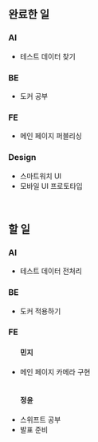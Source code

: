 <h2>완료한 일</h2>
<h3>AI</h3>
<ul>
  <li>테스트 데이터 찾기</li>
</ul>

<h3>BE</h3>
<ul>
  <li>도커 공부</li>
</ul>

<h3>FE</h3>
<ul>
  <li>메인 페이지 퍼블리싱</li>
</ul>

<h3>Design</h3>
<ul>
  <li>스마트워치 UI</li>
  <li>모바일 UI 프로토타입</li>
</ul>
<br>

<h2>할 일</h2>
<h3>AI</h3>
<ul>
  <li>테스트 데이터 전처리</li>
</ul>

<h3>BE</h3>
<ul>
  <li>도커 적용하기</li>
</ul>

<h3>FE</h3>
<ul>
  <h4>민지</h4>
  <li>메인 페이지 카메라 구현</li>
  <br>
  <h4>정윤</h4>
  <li>스위프트 공부</li>
  <li>발표 준비</li>
</ul>
